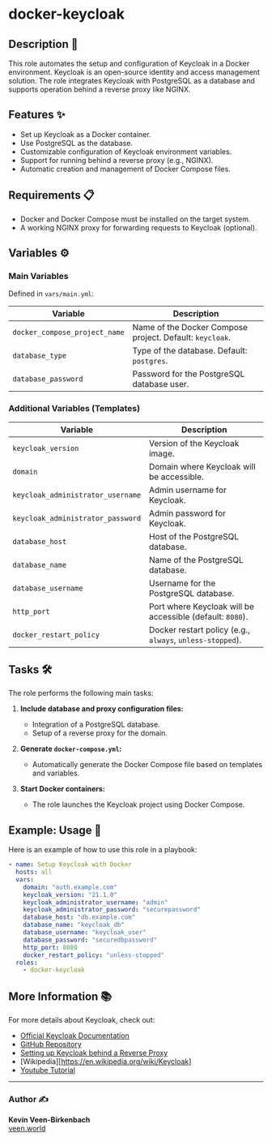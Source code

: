 # docker-keycloak

## Description 🌟

This role automates the setup and configuration of Keycloak in a Docker environment. 
Keycloak is an open-source identity and access management solution. 
The role integrates Keycloak with PostgreSQL as a database and supports operation behind a reverse proxy like NGINX.

## Features ✨
- Set up Keycloak as a Docker container.
- Use PostgreSQL as the database.
- Customizable configuration of Keycloak environment variables.
- Support for running behind a reverse proxy (e.g., NGINX).
- Automatic creation and management of Docker Compose files.

## Requirements 📋
- Docker and Docker Compose must be installed on the target system.
- A working NGINX proxy for forwarding requests to Keycloak (optional).

## Variables ⚙️

### Main Variables

Defined in `vars/main.yml`:

| Variable                        | Description                                                      |
|---------------------------------|------------------------------------------------------------------|
| `docker_compose_project_name`   | Name of the Docker Compose project. Default: `keycloak`.         |
| `database_type`                 | Type of the database. Default: `postgres`.                      |
| `database_password`             | Password for the PostgreSQL database user.                      |

### Additional Variables (Templates)

| Variable                        | Description                                                      |
|---------------------------------|------------------------------------------------------------------|
| `keycloak_version`              | Version of the Keycloak image.                                  |
| `domain`                        | Domain where Keycloak will be accessible.                       |
| `keycloak_administrator_username` | Admin username for Keycloak.                                   |
| `keycloak_administrator_password` | Admin password for Keycloak.                                   |
| `database_host`                 | Host of the PostgreSQL database.                                |
| `database_name`                 | Name of the PostgreSQL database.                                |
| `database_username`             | Username for the PostgreSQL database.                          |
| `http_port`                     | Port where Keycloak will be accessible (default: `8080`).       |
| `docker_restart_policy`         | Docker restart policy (e.g., `always`, `unless-stopped`).       |

## Tasks 🛠️

The role performs the following main tasks:

1. **Include database and proxy configuration files:**
   - Integration of a PostgreSQL database.
   - Setup of a reverse proxy for the domain.

2. **Generate `docker-compose.yml`:**
   - Automatically generate the Docker Compose file based on templates and variables.

3. **Start Docker containers:**
   - The role launches the Keycloak project using Docker Compose.

## Example: Usage 🚀

Here is an example of how to use this role in a playbook:

```yaml
- name: Setup Keycloak with Docker
  hosts: all
  vars:
    domain: "auth.example.com"
    keycloak_version: "21.1.0"
    keycloak_administrator_username: "admin"
    keycloak_administrator_password: "securepassword"
    database_host: "db.example.com"
    database_name: "keycloak_db"
    database_username: "keycloak_user"
    database_password: "securedbpassword"
    http_port: 8080
    docker_restart_policy: "unless-stopped"
  roles:
    - docker-keycloak
```

## More Information 📚

For more details about Keycloak, check out:
- [Official Keycloak Documentation](https://www.keycloak.org/)
- [GitHub Repository](https://github.com/keycloak/keycloak)
- [Setting up Keycloak behind a Reverse Proxy](https://www.keycloak.org/server/reverseproxy)
- [Wikipedia][https://en.wikipedia.org/wiki/Keycloak]
- [Youtube Tutorial](https://www.youtube.com/watch?v=fvxQ8bW0vO8)
---

### Author ✍️
**Kevin Veen-Birkenbach**  
[veen.world](https://www.veen.world/)